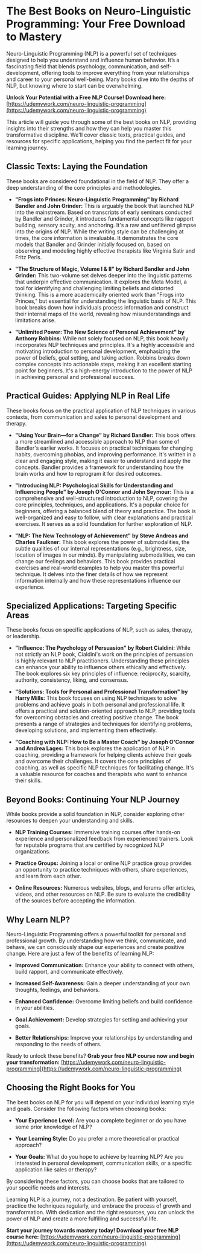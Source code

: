 # The Best Books on Neuro-Linguistic Programming: Your Free Download to Mastery

Neuro-Linguistic Programming (NLP) is a powerful set of techniques designed to help you understand and influence human behavior. It’s a fascinating field that blends psychology, communication, and self-development, offering tools to improve everything from your relationships and career to your personal well-being. Many books dive into the depths of NLP, but knowing where to start can be overwhelming.

**Unlock Your Potential with a Free NLP Course! Download here:** [https://udemywork.com/neuro-linguistic-programming](https://udemywork.com/neuro-linguistic-programming)

This article will guide you through some of the best books on NLP, providing insights into their strengths and how they can help you master this transformative discipline. We'll cover classic texts, practical guides, and resources for specific applications, helping you find the perfect fit for your learning journey.

## Classic Texts: Laying the Foundation

These books are considered foundational in the field of NLP. They offer a deep understanding of the core principles and methodologies.

*   **"Frogs into Princes: Neuro-Linguistic Programming" by Richard Bandler and John Grinder:** This is arguably the book that launched NLP into the mainstream. Based on transcripts of early seminars conducted by Bandler and Grinder, it introduces fundamental concepts like rapport building, sensory acuity, and anchoring. It's a raw and unfiltered glimpse into the origins of NLP. While the writing style can be challenging at times, the core information is invaluable. It demonstrates the core models that Bandler and Grinder initially focused on, based on observing and modeling highly effective therapists like Virginia Satir and Fritz Perls.

*   **"The Structure of Magic, Volume I & II" by Richard Bandler and John Grinder:** This two-volume set delves deeper into the linguistic patterns that underpin effective communication. It explores the Meta Model, a tool for identifying and challenging limiting beliefs and distorted thinking. This is a more academically oriented work than "Frogs into Princes," but essential for understanding the linguistic basis of NLP. This book breaks down how individuals process information and construct their internal maps of the world, revealing how misunderstandings and limitations arise.

*   **"Unlimited Power: The New Science of Personal Achievement" by Anthony Robbins:** While not solely focused on NLP, this book heavily incorporates NLP techniques and principles. It's a highly accessible and motivating introduction to personal development, emphasizing the power of beliefs, goal setting, and taking action. Robbins breaks down complex concepts into actionable steps, making it an excellent starting point for beginners. It's a high-energy introduction to the power of NLP in achieving personal and professional success.

## Practical Guides: Applying NLP in Real Life

These books focus on the practical application of NLP techniques in various contexts, from communication and sales to personal development and therapy.

*   **"Using Your Brain—for a Change" by Richard Bandler:** This book offers a more streamlined and accessible approach to NLP than some of Bandler's earlier works. It focuses on practical techniques for changing habits, overcoming phobias, and improving performance. It's written in a clear and engaging style, making it easier to understand and apply the concepts. Bandler provides a framework for understanding how the brain works and how to reprogram it for desired outcomes.

*   **"Introducing NLP: Psychological Skills for Understanding and Influencing People" by Joseph O'Connor and John Seymour:** This is a comprehensive and well-structured introduction to NLP, covering the core principles, techniques, and applications. It's a popular choice for beginners, offering a balanced blend of theory and practice. The book is well-organized and easy to follow, with clear explanations and practical exercises. It serves as a solid foundation for further exploration of NLP.

*   **"NLP: The New Technology of Achievement" by Steve Andreas and Charles Faulkner:** This book explores the power of submodalities, the subtle qualities of our internal representations (e.g., brightness, size, location of images in our minds). By manipulating submodalities, we can change our feelings and behaviors. This book provides practical exercises and real-world examples to help you master this powerful technique. It delves into the finer details of how we represent information internally and how these representations influence our experience.

## Specialized Applications: Targeting Specific Areas

These books focus on specific applications of NLP, such as sales, therapy, or leadership.

*   **"Influence: The Psychology of Persuasion" by Robert Cialdini:** While not strictly an NLP book, Cialdini's work on the principles of persuasion is highly relevant to NLP practitioners. Understanding these principles can enhance your ability to influence others ethically and effectively. The book explores six key principles of influence: reciprocity, scarcity, authority, consistency, liking, and consensus.

*   **"Solutions: Tools for Personal and Professional Transformation" by Harry Mills:** This book focuses on using NLP techniques to solve problems and achieve goals in both personal and professional life. It offers a practical and solution-oriented approach to NLP, providing tools for overcoming obstacles and creating positive change. The book presents a range of strategies and techniques for identifying problems, developing solutions, and implementing them effectively.

*   **"Coaching with NLP: How to Be a Master Coach" by Joseph O'Connor and Andrea Lages:** This book explores the application of NLP in coaching, providing a framework for helping clients achieve their goals and overcome their challenges. It covers the core principles of coaching, as well as specific NLP techniques for facilitating change. It's a valuable resource for coaches and therapists who want to enhance their skills.

## Beyond Books: Continuing Your NLP Journey

While books provide a solid foundation in NLP, consider exploring other resources to deepen your understanding and skills.

*   **NLP Training Courses:** Immersive training courses offer hands-on experience and personalized feedback from experienced trainers. Look for reputable programs that are certified by recognized NLP organizations.

*   **Practice Groups:** Joining a local or online NLP practice group provides an opportunity to practice techniques with others, share experiences, and learn from each other.

*   **Online Resources:** Numerous websites, blogs, and forums offer articles, videos, and other resources on NLP. Be sure to evaluate the credibility of the sources before accepting the information.

## Why Learn NLP?

Neuro-Linguistic Programming offers a powerful toolkit for personal and professional growth. By understanding how we think, communicate, and behave, we can consciously shape our experiences and create positive change. Here are just a few of the benefits of learning NLP:

*   **Improved Communication:** Enhance your ability to connect with others, build rapport, and communicate effectively.

*   **Increased Self-Awareness:** Gain a deeper understanding of your own thoughts, feelings, and behaviors.

*   **Enhanced Confidence:** Overcome limiting beliefs and build confidence in your abilities.

*   **Goal Achievement:** Develop strategies for setting and achieving your goals.

*   **Better Relationships:** Improve your relationships by understanding and responding to the needs of others.

Ready to unlock these benefits? **Grab your free NLP course now and begin your transformation:** [https://udemywork.com/neuro-linguistic-programming](https://udemywork.com/neuro-linguistic-programming)

## Choosing the Right Books for You

The best books on NLP for you will depend on your individual learning style and goals. Consider the following factors when choosing books:

*   **Your Experience Level:** Are you a complete beginner or do you have some prior knowledge of NLP?

*   **Your Learning Style:** Do you prefer a more theoretical or practical approach?

*   **Your Goals:** What do you hope to achieve by learning NLP? Are you interested in personal development, communication skills, or a specific application like sales or therapy?

By considering these factors, you can choose books that are tailored to your specific needs and interests.

Learning NLP is a journey, not a destination. Be patient with yourself, practice the techniques regularly, and embrace the process of growth and transformation. With dedication and the right resources, you can unlock the power of NLP and create a more fulfilling and successful life.

**Start your journey towards mastery today! Download your free NLP course here:** [https://udemywork.com/neuro-linguistic-programming](https://udemywork.com/neuro-linguistic-programming)
